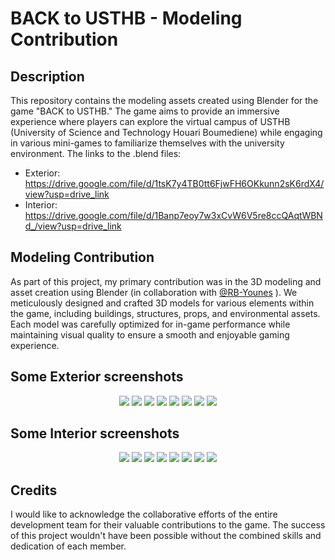 # BACK to USTHB - Modeling Contribution

## Description
This repository contains the modeling assets created using Blender for the game "BACK to USTHB." The game aims to provide an immersive experience where players can explore the virtual campus of USTHB (University of Science and Technology Houari Boumediene) while engaging in various mini-games to familiarize themselves with the university environment.
The links to the .blend files:
  + Exterior:
      https://drive.google.com/file/d/1tsK7y4TB0tt6FjwFH6OKkunn2sK6rdX4/view?usp=drive_link
  + Interior:
      https://drive.google.com/file/d/1Banp7eoy7w3xCvW6V5re8ccQAqtWBNd_/view?usp=drive_link

## Modeling Contribution
As part of this project, my primary contribution was in the 3D modeling and asset creation using Blender (in collaboration with [@RB-Younes](https://www.github.com/RB-Younes) ). We meticulously designed and crafted 3D models for various elements within the game, including buildings, structures, props, and environmental assets. Each model was carefully optimized for in-game performance while maintaining visual quality to ensure a smooth and enjoyable gaming experience.

## Some Exterior screenshots
<p align="center">
  <img src="exterior/all.png">
  <img src="exterior/1.png">
  <img src="exterior/2.png">
  <img src="exterior/3.png">
  <img src="exterior/4.png">
  <img src="exterior/5.png">
  <img src="exterior/6.png">
  <img src="exterior/7.png">
</p>

## Some Interior screenshots
<p align="center">
  <img src="interior/1.png">
  <img src="interior/2.png">
  <img src="interior/3.png">
  <img src="interior/4.png">
  <img src="interior/5.png">
  <img src="interior/6.png">
  <img src="interior/7.png">
  <img src="interior/8.png">
</p>

## Credits
I would like to acknowledge the collaborative efforts of the entire development team for their valuable contributions to the game. The success of this project wouldn't have been possible without the combined skills and dedication of each member.


